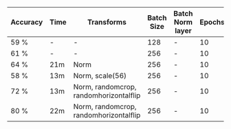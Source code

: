 | Accuracy | Time | Transforms | Batch Size | Batch Norm layer | Epochs | lr_Scheduling(Max lr) | Weight decay | Gradient clipping | Optimizer |
|----------|------|------------|------------|------------------|--------|-----------------------|--------------|-------------------|-----------|
|  59 %  | -  | - |  128 |  - |  10 |  - | -  | -  | Adam  |
|  61 % | -  | - |  256 |  - |  10 |  - | -  | -  | Adam  |  
|  64 % | 21m  | Norm |  256 |  - |  10 |  - | -  | -  | Adam  |  
|  58 % | 13m  | Norm, scale(56) |  256 |  - |  10 |  - | -  | -  | Adam  | 
|  72 % | 13m  | Norm, randomcrop, randomhorizontalflip |  256 |  - |  10 |  - | -  | -  | Adam  | 
|  80 % | 22m  | Norm, randomcrop, randomhorizontalflip |  256 |  - |  10 |  - | -  | -  | Adam  | 